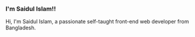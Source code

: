 ### I'm Saidul Islam!!

<p>Hi, I'm Saidul Islam, a passionate self-taught front-end web developer from Bangladesh.</p>
